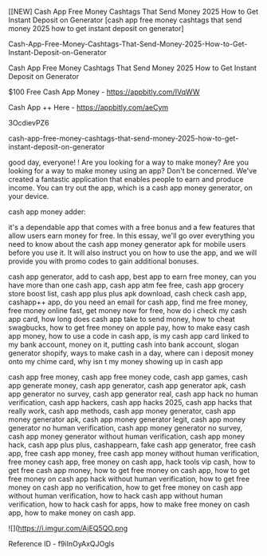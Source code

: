 [[NEW] Cash App Free Money Cashtags That Send Money 2025 How to Get Instant Deposit on Generator [cash app free money cashtags that send money 2025 how to get instant deposit on generator]

Cash-App-Free-Money-Cashtags-That-Send-Money-2025-How-to-Get-Instant-Deposit-on-Generator

Cash App Free Money Cashtags That Send Money 2025 How to Get Instant Deposit on Generator

$100 Free Cash App Money -  https://appbitly.com/IVqWW


Cash App ++ Here - https://appbitly.com/aeCym


3OcdievPZ6

cash-app-free-money-cashtags-that-send-money-2025-how-to-get-instant-deposit-on-generator

good day, everyone! ! Are you looking for a way to make money? Are you looking for a way to make money using an app? Don't be concerned. We've created a fantastic application that enables people to earn and produce income. You can try out the app, which is a cash app money generator, on your device.

cash app money adder:

it's a dependable app that comes with a free bonus and a few features that allow users earn money for free. In this essay, we'll go over everything you need to know about the cash app money generator apk for mobile users before you use it. It will also instruct you on how to use the app, and we will provide you with promo codes to gain additional bonuses.

cash app generator, add to cash app, best app to earn free money, can you have more than one cash app, cash app atm fee free, cash app grocery store boost list, cash app plus plus apk download, cash check cash app, cashapp++ app, do you need an email for cash app, find me free money, free money online fast, get money now for free, how do i check my cash app card, how long does cash app take to send money, how to cheat swagbucks, how to get free money on apple pay, how to make easy cash app money, how to use a code in cash app, is my cash app card linked to my bank account, money on it, putting cash into bank account, slogan generator shopify, ways to make cash in a day, where can i deposit money onto my chime card, why isn t my money showing up in cash app

cash app free money, cash app free money code, cash app games, cash app generate money, cash app generator, cash app generator apk, cash app generator no survey, cash app generator real, cash app hack no human verification, cash app hackers, cash app hacks 2025, cash app hacks that really work, cash app methods, cash app money generator, cash app money generator apk, cash app money generator legit, cash app money generator no human verification, cash app money generator no survey, cash app money generator without human verification, cash app money hack, cash app plus plus, cashappearn, fake cash app generator, free cash app, free cash app money, free cash app money without human verification, free money cash app, free money on cash app, hack tools vip cash, how to get free cash app money, how to get free money on cash app, how to get free money on cash app hack without human verification, how to get free money on cash app no verification, how to get free money on cash app without human verification, how to hack cash app without human verification, how to hack cash for apps, how to make free money on cash app, how to make money on cash app.

![](https://i.imgur.com/AjEQ5QO.png

Reference ID - f9iInOyAxQJOgls